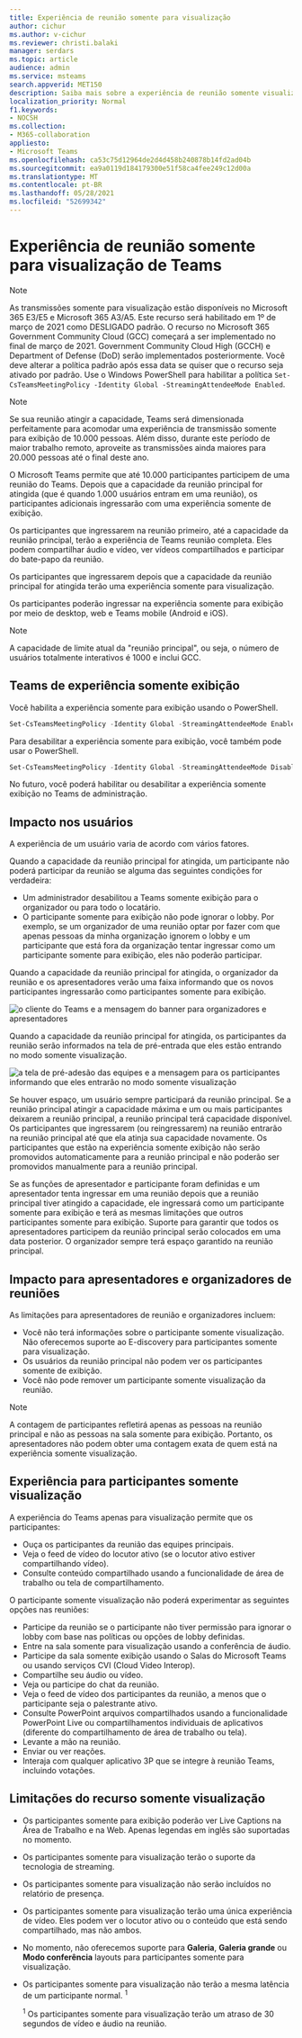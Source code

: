 ```yaml
---
title: Experiência de reunião somente para visualização
author: cichur
ms.author: v-cichur
ms.reviewer: christi.balaki
manager: serdars
ms.topic: article
audience: admin
ms.service: msteams
search.appverid: MET150
description: Saiba mais sobre a experiência de reunião somente visualização do Teams para administradores, apresentadores e participantes
localization_priority: Normal
f1.keywords:
- NOCSH
ms.collection:
- M365-collaboration
appliesto:
- Microsoft Teams
ms.openlocfilehash: ca53c75d12964de2d4d458b240878b14fd2ad04b
ms.sourcegitcommit: ea9a0119d184179300e51f58ca4fee249c12d00a
ms.translationtype: MT
ms.contentlocale: pt-BR
ms.lasthandoff: 05/28/2021
ms.locfileid: "52699342"
---
```

# <a name="teams-view-only-meeting-experience"></a>Experiência de reunião somente para visualização de Teams

> [!Note]
> As transmissões somente para visualização estão disponíveis no Microsoft 365 E3/E5 e Microsoft 365 A3/A5. Este recurso será habilitado em 1º de março de 2021 como DESLIGADO padrão. O recurso no Microsoft 365 Government Community Cloud (GCC) começará a ser implementado no final de março de 2021. Government Community Cloud High (GCCH) e Department of Defense (DoD) serão implementados posteriormente. Você deve alterar a política padrão após essa data se quiser que o recurso seja ativado por padrão. Use o Windows PowerShell para habilitar a política `Set-CsTeamsMeetingPolicy -Identity Global -StreamingAttendeeMode Enabled`.

> [!Note]
> Se sua reunião atingir a capacidade, Teams será dimensionada perfeitamente para acomodar uma experiência de transmissão somente para exibição de 10.000 pessoas. Além disso, durante este período de maior trabalho remoto, aproveite as transmissões ainda maiores para 20.000 pessoas até o final deste ano.

O Microsoft Teams permite que até 10.000 participantes participem de uma reunião do Teams. Depois que a capacidade da reunião principal for atingida (que é quando 1.000 usuários entram em uma reunião), os participantes adicionais ingressarão com uma experiência somente de exibição.

Os participantes que ingressarem na reunião primeiro, até a capacidade da reunião principal, terão a experiência de Teams reunião completa. Eles podem compartilhar áudio e vídeo, ver vídeos compartilhados e participar do bate-papo da reunião.

Os participantes que ingressarem depois que a capacidade da reunião principal for atingida terão uma experiência somente para visualização.

Os participantes poderão ingressar na experiência somente para exibição por meio de desktop, web e Teams mobile (Android e iOS).

> [!Note]
> A capacidade de limite atual da "reunião principal", ou seja, o número de usuários totalmente interativos é 1000 e inclui GCC.

## <a name="teams-view-only-experience-controls"></a>Teams de experiência somente exibição

Você habilita a experiência somente para exibição usando o PowerShell.

```PowerShell
Set-CsTeamsMeetingPolicy -Identity Global -StreamingAttendeeMode Enabled
```

Para desabilitar a experiência somente para exibição, você também pode usar o PowerShell.

```PowerShell
Set-CsTeamsMeetingPolicy -Identity Global -StreamingAttendeeMode Disabled
```

No futuro, você poderá habilitar ou desabilitar a experiência somente exibição no Teams de administração.

## <a name="impact-to-users"></a>Impacto nos usuários

A experiência de um usuário varia de acordo com vários fatores.

Quando a capacidade da reunião principal for atingida, um participante não poderá participar da reunião se alguma das seguintes condições for verdadeira:

- Um administrador desabilitou a Teams somente exibição para o organizador ou para todo o locatário.
- O participante somente para exibição não pode ignorar o lobby. Por exemplo, se um organizador de uma  reunião optar por fazer com que apenas pessoas da minha organização ignorem o lobby e um participante que está fora da organização tentar ingressar como um participante somente para exibição, eles não poderão participar.

Quando a capacidade da reunião principal for atingida, o organizador da reunião e os apresentadores verão uma faixa informando que os novos participantes ingressarão como participantes somente para exibição.

  ![o cliente do Teams e a mensagem do banner para organizadores e apresentadores](media/chat-and-banner-message.png)

Quando a capacidade da reunião principal for atingida, os participantes da reunião serão informados na tela de pré-entrada que eles estão entrando no modo somente visualização.

  ![a tela de pré-adesão das equipes e a mensagem para os participantes informando que eles entrarão no modo somente visualização](media/view-only-pre-join-screen.png)

Se houver espaço, um usuário sempre participará da reunião principal. Se a reunião principal atingir a capacidade máxima e um ou mais participantes deixarem a reunião principal, a reunião principal terá capacidade disponível. Os participantes que ingressarem (ou reingressarem) na reunião entrarão na reunião principal até que ela atinja sua capacidade novamente. Os participantes que estão na experiência somente exibição não serão promovidos automaticamente para a reunião principal e não poderão ser promovidos manualmente para a reunião principal.

Se as funções de apresentador e participante foram definidas e um apresentador tenta ingressar em uma reunião depois que a reunião principal tiver atingido a capacidade, ele ingressará como um participante somente para exibição e terá as mesmas limitações que outros participantes somente para exibição. Suporte para garantir que todos os apresentadores participem da reunião principal serão colocados em uma data posterior. O organizador sempre terá espaço garantido na reunião principal.

## <a name="impact-to-meeting-presenters-and-organizers"></a>Impacto para apresentadores e organizadores de reuniões

As limitações para apresentadores de reunião e organizadores incluem:

- Você não terá informações sobre o participante somente visualização. Não oferecemos suporte ao E-discovery para participantes somente para visualização.
- Os usuários da reunião principal não podem ver os participantes somente de exibição.
- Você não pode remover um participante somente visualização da reunião.

> [!Note]
> A contagem de participantes refletirá apenas as pessoas na reunião principal e não as pessoas na sala somente para exibição. Portanto, os apresentadores não podem obter uma contagem exata de quem está na experiência somente visualização.

## <a name="experience-for-view-only-attendees"></a>Experiência para participantes somente visualização

A experiência do Teams apenas para visualização permite que os participantes:

- Ouça os participantes da reunião das equipes principais.
- Veja o feed de vídeo do locutor ativo (se o locutor ativo estiver compartilhando vídeo).
- Consulte conteúdo compartilhado usando a funcionalidade de área de trabalho ou tela de compartilhamento.

O participante somente visualização não poderá experimentar as seguintes opções nas reuniões:

- Participe da reunião se o participante não tiver permissão para ignorar o lobby com base nas políticas ou opções de lobby definidas.
- Entre na sala somente para visualização usando a conferência de áudio.
- Participe da sala somente exibição usando o Salas do Microsoft Teams ou usando serviços CVI (Cloud Video Interop).
- Compartilhe seu áudio ou vídeo.
- Veja ou participe do chat da reunião.
- Veja o feed de vídeo dos participantes da reunião, a menos que o participante seja o palestrante ativo.
- Consulte PowerPoint arquivos compartilhados usando a funcionalidade PowerPoint Live ou compartilhamentos individuais de aplicativos (diferente do compartilhamento de área de trabalho ou tela).
- Levante a mão na reunião.
- Enviar ou ver reações.
- Interaja com qualquer aplicativo 3P que se integre à reunião Teams, incluindo votações.

## <a name="view-only-feature-limitations"></a>Limitações do recurso somente visualização

- Os participantes somente para exibição poderão ver Live Captions na Área de Trabalho e na Web. Apenas legendas em inglês são suportadas no momento.
- Os participantes somente para visualização terão o suporte da tecnologia de streaming.
- Os participantes somente para visualização não serão incluídos no relatório de presença.
- Os participantes somente para visualização terão uma única experiência de vídeo. Eles podem ver o locutor ativo ou o conteúdo que está sendo compartilhado, mas não ambos.
- No momento, não oferecemos suporte para **Galeria**, **Galeria grande** ou **Modo conferência** layouts para participantes somente para visualização.  
- Os participantes somente para visualização não terão a mesma latência de um participante normal. <sup>1</sup>

  <sup>1</sup> Os participantes somente para visualização terão um atraso de 30 segundos de vídeo e áudio na reunião.  
